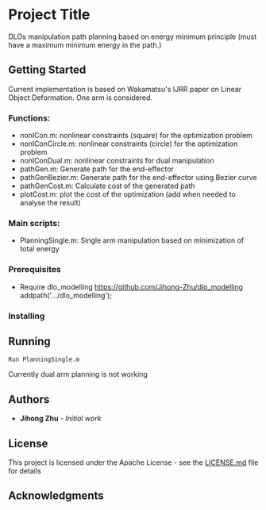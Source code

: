 # Project Title

DLOs manipulation path planning based on energy minimum principle (must have a maximum minimum energy in the path.)

## Getting Started

Current implementation is based on Wakamatsu's IJRR paper on Linear Object Deformation. One arm is considered.

### Functions:

* nonlCon.m: nonlinear constraints (square) for the optimization problem
* nonlConCircle.m: nonlinear constraints (circle) for the optimization problem
* nonlConDual.m: nonlinear constraints for dual manipulation
* pathGen.m: Generate path for the end-effector
* pathGenBezier.m: Generate path for the end-effector using Bezier curve
* pathGenCost.m: Calculate cost of the generated path
* plotCost.m: plot the cost of the optimization (add when needed to analyse the result)

### Main scripts:
* PlanningSingle.m: Single arm manipulation based on minimization of total energy

### Prerequisites

* Require dlo_modelling
https://github.com/Jihong-Zhu/dlo_modelling
addpath('.../dlo_modelling');

### Installing


## Running

```
Run PlanningSingle.m
```

Currently dual arm planning is not working
## Authors

* **Jihong Zhu** - *Initial work*

## License

This project is licensed under the Apache License - see the [LICENSE.md](LICENSE.md) file for details

## Acknowledgments
